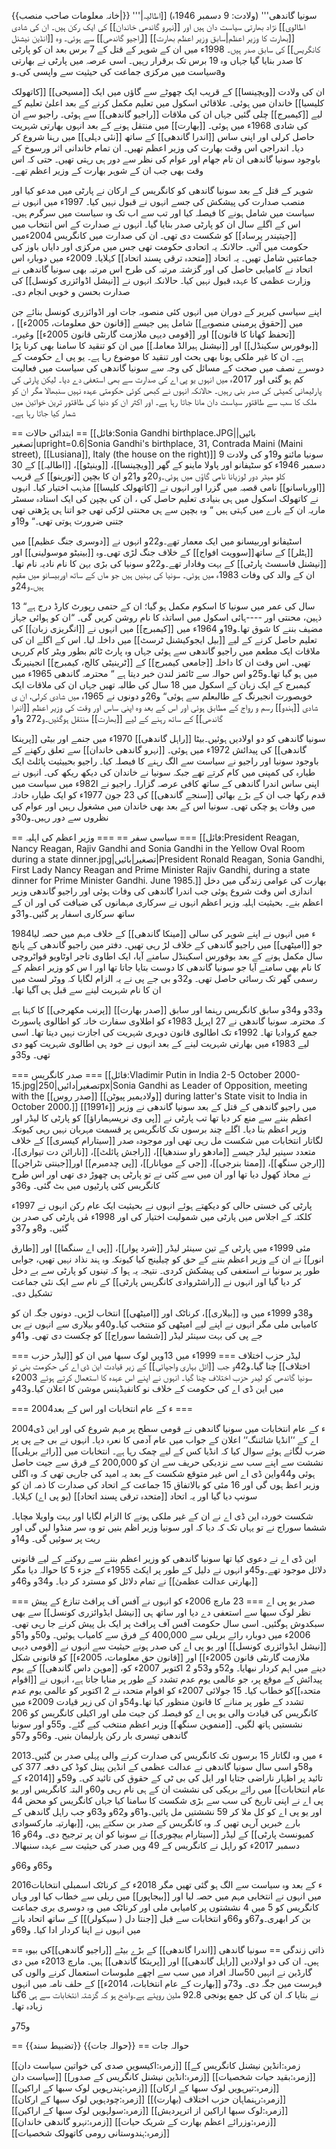 {{خانہ معلومات صاحب منصب|}}
'''سونیا گاندھی''' (ولادت: 9 دسمبر 1946ء) [[اطالیہ|اطالوی]] نژاد بھارتی سیاست دان ہیں اور [[نہرو گاندھی خاندان]] کی ایک رکن ہیں۔ ان کی شادی [[بھارت کا وزیر اعظم|سابق وزیر اعظم بھارت]] [[راجیو گاندھی]] سے ہوئی۔ وہ [[انڈین نیشنل کانگریس]] کی سابق صدر ہیں۔ 1998ء میں ان کے شوہر کے قتل کے 7 برس بعد ان کو پارٹی کا صدر بنایا گیا جہاں وہ 19 برس تک برقرار رہیں۔ اسی عرصہ میں پارٹی نے بھارتی سیاست میں مرکزی جماعت کی حیثیت سے واپسی کی۔وaو

ان کی ولادت [[ویچینسا]] کے قریب ایک چھوٹے سے گاؤں میں ایک [[مسیحی]] [[کاتھولک کلیسیا]] خاندان میں ہوئی۔ علاقائی اسکول میں تعلیم مکمل کرنے کے بعد اعلیٰ تعلیم کے لیے [[کیمبرج]] چلی گئیں جہاں ان کی ملاقات [[راجیو گاندھی]] سے ہوئی۔ راجیو سے ان کی شادی 1968ء میں ہوئی۔ [[بھارت]] میں منتقل ہونے کے بعد انہوں بھارتی شہریت حاصل کرلی اور اپنی ساس [[اندرا گاندھی]] کے ساتھ [[نئی دہلی]] میں رہنا شروع کر دیا۔ اندراجی اس وقت بھارت کی وزیر اعظم تھیں۔ ان تمام خاندانی اثر ورسوخ کے باوجود سونیا گاندھی ان تام جھام اور عوام کی نظر سے دور ہی رہتی تھیں۔ حتی کہ اس وقت بھی جب ان کے شوہر بھارت کے وزیر اعظم تھے۔

شوہر کے قتل کے بعد سونیا گاندھی کو کانگریس کے ارکان نے پارٹی میں مدعو کیا اور منصب صدارت کی پیشکش کی جسے انہوں نے قبول نہیں کیا۔ 1997ء میں انہوں نے سیاست میں شامل ہونے کا فیصلہ کیا اور تب سے اب تک وہ سیاست میں سرگرم ہیں۔ اس کے اگلے سال ان کو پارٹی صدر بنایا گیا۔ انہوں نے صدارت کے اس انتخاب میں [[جیتیندر پرساد]] کو شکست دی تھی۔ ان کی صدارت میں کانگریس 2004ءمیں حکومت میں آئی۔ حالانکہ یہ اتحادی حکومت تھی جس میں مرکزی اور دایاں باوز کی جماعتیں شامل تھیں۔ یہ اتحاد [[متحدہ ترقی پسند اتحاد]] کہلایا۔ 2009ء میں دوبارہ اس اتحاد نے کامیابی حاصل کی اور گزشتہ مرتبہ کی طرح اس مرتبہ بھی سونیا گاندھی نے وزارت عظمی کا عہدہ قبول نہیں کیا۔ حالانکہ انہوں نے [[نیشل اڈوائزری کونسل]] کی صدارت بحسن و خوبی انجام دی۔

اپنے سیاسی کیریر کے دوران میں انہوں کئی منصوبہ جات اور اڈوائزری کونسل بنائے جن میں [[حقوق پرمبنی منصوبے]] شامل ہیں جیسے [[قانون حق معلومات، 2005ء]] ، [[تحفظ کھانا کا قانون]] اور [[قومی دیہی ملازمت گارنٹی قانون 2005ء]] وغیرہ۔ [[بوفورس سکینڈل]] اور [[نیشنل ہیرالڈ معاملہ]] میں ان کو تنقید کا سامنا بھی کرنا پڑا ہے۔ ان کا غیر ملکی ہونا بھی بحث اور تنقید کا موضوع رہا ہے۔ یو پی اے حکومت کے دوسرے نصف میں صحت کے مسائل کی وجہ سے سونیا گاندھی کی سیاست میں فعالیت کم ہو گئی اور 2017ء میں انہوں یو پی اے کی صدارت سے بھی استعفی دے دیا۔ لیکن پارٹی کی پارلیمانی کمیٹی کی صدر بنی رہیں۔ حالانکہ انہوں نے کبھی کوئی حکومتی عہدہ نہیں سنبھالا مگر ان کو ملک کا سب سے طاقتور سیاست دان مانا جاتا رہا ہے۔ اور اکثر ان کو دنیا کی طاقتور ترین خواتین میں شمار کیا جاتا رہا ہے۔

== ابتدائی حالات ==
[[فائل:Sonia Gandhi birthplace.JPG|بائیں|تصغیر|upright=0.6|Sonia Gandhi's birthplace, 31, Contrada Maini (Maini street), [[Lusiana]], Italy (the house on the right)]]
سونیا مائنو و19و کی ولادت 9 دسمبر 1946ء کو سٹیفانو اور پاولا ماینو کے گھر [[ویچینسا]]، [[وینیٹو]]، [[اطالیہ]] کے 30 کلو میٹر دور لوزیانا نامی گاؤں میں ہوئی۔و20و و21و ان کا بچپن [[تورینو]] کے قریب [[اورباسانو]] نامی قصبہ میں گزرا اور انہوں نے [[کاتھولک کلیسا]] مذہب اختیار کیا۔ انہوں نے کاتھولک اسکول میں ہی بنیادی تعلیم حاصل کی ، ان کی بچپن کی ایک استادہ سسٹر ماریہ ان کے بارے میں کہتی ہیں “ وہ بچپن سے ہی محنتی لڑکی تھی جو اتنا ہی پڑھتی تھی جتنی ضرورت ہوتی تھی۔“ و19و

اسٹیفانو اوربیسانو میں ایک معمار تھے۔و22و انہوں نے [[دوسری جنگ عظیم]] میں [[ہٹلر]] کے ساتھ[[سوویت افواج]] کے خلاف جنگ لڑی تھی۔وہ [[بینیٹو موسولینی]] اور [[نیشنل فاسسٹ پارٹی]] کے بہت وفادار تھے۔و22و سونیا کی بڑی بہن کا نام نادیہ نام تھا۔ ان کے والد کی وفات 1983ء میں ہوئی۔ سونیا کی بہنیں ہیں جو ماں کے ساتھ اوربیسانو میں مقیم ہیں۔و24و

13 سال کی عمر میں سونیا کا اسکوم مکمل ہو گیا؛ ان کے حتمی رپورٹ کارڈ درج ہے“ ذہین، محنتی اور ----ہائی اسکول میں اساتذہ کا نام روشن کریں گی۔ “ان کو ہوائی جہاز مضیف بننے کا شوق تھا۔و19و 1964ء میں [[کیمبرج]] میں انہوں نے [[انگریزی زبان]] کی تعلیم حاصل کرنے کے لیے [[بیل ایجوکیشنل ٹرسٹ]] میں داخلہ لیا۔ اس کے اگلے ان کی ملاقات ایک مطعم میں راجیو گاندھی سے ہوئی جہاں وہ پارٹ ٹائم بطور ویٹر کام کررہی تھیں۔ اس وقت ان کا داخلہ [[جامعی کیمبرج]] کے [[ٹرینیٹی کالج، کیمبرج]] انجینیرنگ میں ہو گیا تھا۔و25و اس حوالہ سے ٹائمز لندن خبر دیتا ہے “ محترمہ گاندھی 1965ء میں کیمبرج کے ایک زبان کے اسکول میں 18 سال کی طالبہ تھیں جہاں ان کی ملاقات ایک خوبصورت انجیرنگ کے طالبعلم سے ہوئی“ و26و دونوں نے 1965ء میں شادی کرلی، ان ی شادی [[ہندو]] رسم و رواج کے مطابق ہوئی اور اس کے بعد وہ اپنی ساس اور وقت کی وزیر اعظم [[اندرا گاندھی]] کے ساتھ رہنے کے لیے [[بھارت]] منتقل ہوگئیں۔و272 و1و

سونیا گاندھی کو دو اولادیں ہوئیں۔بیٹا [[راہل گاندھی]] 1970ء میں جنمے اور بیٹی [[پرینکا گاندھی]] کی پیدائش 1972ء میں ہوئی۔ [[نہرو گاندھی خاندان]] سے تعلق رکھنے کے باوجود سونیا اور راجیو نے سیاست سے الگ رہنے کا فیصلہ کیا۔ راجیو بحییثیت پائلٹ ایک طیارہ کی کمپنی میں کام کرتے تھے جبکہ سونیا نے خاندان کی دیکھ ریکھ کی۔ انہوں نے اپنی ساس اندرا گاندھی کے ساتھ کافی عرصہ گزارا۔ راجیو نے ا982ء میں سیاست میں قدم رکھا جب ان کے بڑے بھائی [[سنجے گاندھی]] کی 23 جون 1977ء کو ایک طیارہ حادثہ میں وفات ہو چکی تھی۔
 سونیا اس کے بعد بھی خاندان میں مشغول رہیں اور عوام کی نظروں سے دور رہیں۔و30و

== سیاسی سفر ==
=== وزیر اعظم کی اہلیہ ===
[[فائل:President Reagan, Nancy Reagan, Rajiv Gandhi and Sonia Gandhi in the Yellow Oval Room during a state dinner.jpg|تصغیر|بائیں|President Ronald Reagan, Sonia Gandhi, First Lady Nancy Reagan and Prime Minister Rajiv Gandhi, during a state dinner for Prime Minister Gandhi. June 1985.]]
بھارت کی عوامی زندگی میں دخل اندازی اس وقت شروع ہوئی جب اندرا گاندھی کی وفات ہوئی اور راجیو گاندھی وزیر اعظم بنے۔ بحیثیت اہلیہ وزیر اعظم انہوں نے سرکاری مہمانوں کی ضیافت کی اور ان کے ساتھ سرکاری اسفار پر گئیں۔و31و

1984ء میں انہوں نے اپنے شوہر کی سالی [[مینکا گاندھی]] کے خلاف مہم میں حصہ لیا جو [[امیٹھی]] میں راجیو گاندھی کے خلاف لڑ رہی تھیں۔ دفتر مین راجیو گاندھی کے پانچ سال مکمل ہونے کے بعد بوفورس اسکینڈل سامنے آیا، ایک اطاوی تاجر اوٹاویو قواٹروچی کا نام بھی سامنے آیا جو سونیا گاندھی کا دوست بتایا جاتا تھا اور ا س کو وزیر اعظم کے رسمی گھر تک رسائی حاصل تھی۔
و32و بی جے پی نے یہ الزام لگایا کہ ووٹر لسٹ میں ان کا نام شہریت لینے سے قبل ہی آگیا تھا۔

و33و و34و
سابق کانگریس رہنما اور سابق [[صدر بھارت]] [[پرنب مکھرجی]] کا کہنا ہے کہ محترمہ سونیا گاندھی نے 27 اپریل 1983ء کو اطلاوی سفارت خانہ کو اطالوی پاسورٹ جمع کروادیا تھا۔ 1992ء تک اطالوی قانون دوہری شہریت کی اجازت نہیں دیتا تھا۔ اسی لیے 1983ء میں بھارتی شہریت لینے کے بعد انہوں نے خود ہی اطالوی شہریت کھو دی تھی۔
و35و

=== صدر کانگریس ===
[[فائل:Vladimir Putin in India 2-5 October 2000-15.jpg|تصغیر|دائیں|250px|Sonia Gandhi as Leader of Opposition, meeting with the [[صدر روس]] [[ولادیمیر پیوٹن]] during latter's State visit to India in October 2000.]]
[[1991ء]] میں راجیو گاندھی کے قتل کے بعد سونیا گاندھی نے وزیر اعظم بننے سے منع کر دیا تھا تب پارٹی نے [[پی وی نریسہماراؤ]] کو پارٹی کا لیڈر اور وزیر اعظم بنا دیا۔ اگلے چند برسوں تک کانگریس پر قسمت مہربان نہیں رہی کیونکہ لگاتار انتخابات میں شکست مل رہی تھی اور موجودہ صدر [[سیتارام کیسری]] کے خلاف متعدد سینیر لیڈر جیسے [[مادھو راو سندھیا]]، [[راجش پائلٹ]]، [[نارائن دت تیواری]]، [[ارجن سنگھ]]، [[ممتا بنرجی]]، [[جی کے موپانار]]، [[پی چدمبرم]] اور[[جینتی نٹراجن]] نے محاذ کھول دیا تھا اور ان میں سے کئی نے تو پارٹی ہی چھوڑ دی تھی اور اس طرح کانگریس کئی پارٹیوں میں بٹ گئی۔
و36و

پارٹی کی خستی حالی کو دیکھتے ہوئے انہوں نے بحیثیت ایک عام رکن انہوں نے 1997ء کلکتہ کے اجلاس میں پارٹی میں شمولیت اختیار کی اور 1998ء مٰں پارٹی کی صدر بن گئیں۔
و8و
 و37و

مئی 1999ء میں پارٹی کے تین سینئر لیڈر [[شرد پوار]]، [[پی اے سنگما]] اور [[طارق انور]] نے ان کے وزیر اعظم بننے کے حق کو چیلینج کیا کیونکہ وہ ہند نذاد نہیں تھیں، جوابی طور پر سونیا نے استعفی کی پیشکش کردی۔ نتیجہ یہ ہوا کہ تینوں کو پارٹی سے بے دخل کر دیا گیا اور انہوں نے [[راشٹروادی کانگریس پارٹی]] کے نام سے ایک نئی جماعت تشکیل دی۔

و38و
1999ء میں وہ [[بیلاری]]، کرناٹک اور [[امیٹھی]] انتخاب لڑیں۔ دونوں جگہ ان کو کامیابی ملی مگر انہوں نے اپنے لیے امیٹھی کو منتخب کیا۔و40و بیلاری سے انہوں نے بی جے پی کی بہت سینئر لیڈر [[ششما سوراج]] کو چکست دی تھی۔
و41و

=== لیڈر حزب اختلاف ===
1999ء میں 13ویں لوک سبھا میں ان کو [[لیڈر حزب اختلاف]] چنا گیا۔و42و جب [[اٹل بہاری واجپائی]] کے زیر قیادت این ڈی اے کی حکومت بنی تو سونیا گاندھی کو لیدر حزب اختلاف چنا گیا۔ انہوں نے اپنے اس عہدہ کا استعمال کرتے ہوئے
 2003ء میں این ڈی اے کی حکومت کے خلاف نو کانفیڈینس موشن کا اعلان کیا۔و43و

=== 2004ء کے عام انتخابات اور اس کے بعد ===

2004ء کے عام انتخابات میں سونیا گاندھی نے قومی سطح پر مہم شروع کی اور این ڈی اے کے ‘‘انڈیا شائننگ‘‘ اعلان کے جواب میں عام آدمی کا نعرہ دیا۔ انہوں نے بی جے پی پر ضرب لگاتے ہوئے سوال کیا کہ انڈیا کس کے لیے چمک رہا ہے۔ انتخابات میں [[رائے بریلی]] نششت سے اپنے سب سے نزدیکی حریف سے ان کو 200,000 کے فرق سے جیت حاصل ہوئی
 و44واین ڈی اے اس غیر متوقع شکست کے بعد یہ امید کی جارہی تھی کہ وہ اگلی وزیر اعظ ہوں گی اور 16 مئی کو بالاتفاق 15 جماعت کے اتحاد کی صدارت کا ذمہ ان کو سونپ دیا گیا اور یہ اتحاد [[متحدہ ترقی پسند اتحاد]] (یو پی اے) کہلایا۔

شکست خوردہ این ڈی اے نے ان کے غیر ملکی ہونے کا الزام لگایا اور بہت واویلا مچایا۔ ششما سوراج نے تو یہاں تک کہ دیا کہ اور سونیا وزیر اظم بنیں تو وہ سر منڈوا لیں گی اور ریت پر سوئیں گی۔
و14و

این ڈی اے نے دعوی کیا تھا سونیا گاندھی کو وزیر اعظم بننے سے روکنے کے لیے قانونی دلائل موجود تھے۔و45و انہوں نے دلیل کے طور پر ایکٹ 1955ء کے جزء 5 کا حوالہ دیا مگر [[بھارتی عدالت عظمیٰ]] نے تمام دلائل کو مسترد کر دیا۔
و34و
 و46و

=== صدر یو پی اے ===
23 مارچ 2006ء کو انہوں نے آفس آف پرافٹ تنازع کے پیش نظر لوک سبھا سے استعفی دے دیا اور ساتھ ہی [[نیشل ایڈوائزری کونسل]] سے بھی سبکدوش ہوگئیں۔ اسی سال حکومت آفس آف پرافٹ پر ایک بل پیش کرنے جا رہی تھی۔ 2006ء میں دوبارہ رائے بریلی سے 400,000 کے فرق سے کامیاب ہوئیں۔
و50و 
و51و
 [[نیشل ایڈوائزری کونسل]] اور یو پی اے کی صدر ہونے حیثیت سے انہوں نے [[قومی دیہی ملازمت گارنٹی قانون 2005ء]] اور [[قانون حق معلومات، 2005ء]] کو قانونی شکل دینے میں اہم کردار نبھایا۔ 
 و52و
  و53و
2 اکتوبر 2007ء کو، [[موہن داس گاندھی]] کے یوم پیدائش کے موقع پر، جو عالمی یوم عدم تشدد کے طور پر منایا جاتا ہے، انہوں نے [[اقوام متحدہ]]کو خطاب کیا۔ 15 جولائی 2007ء کو اقوام متحدہ نے 2 اکتوبر کو عالمی یوم عدم تشدد کے طور پر منانے کا قانون منظور کیا تھا۔و54و ان کی زیر قیادت 2009ء میں کانگریس کی قیادت والی یو پی اے کو فیصلہ کن جیت ملی اور اکیلی کانگریس کو 206 نشستیں ہاتھ لگیں۔ [[منموہن سنگھ]] وزیر اعظم منتخب کیے گئے۔
و55و اور سونیا گاندھی تیسری بار رکن پارلیمان بنیں۔
و56و
 و57و

2013ء میں وہ لگاتار 15 برسوں تک کانگریس کی صدارت کرنے والی پہلی صدر بن گئیں۔
و58و
 اسی سال سونیا گاندھی نے عدالت عظمی کے انڈین پینل کوڈ کی دفعہ 377 کی تائید پر اظہار ناراضی جتایا اور ایل کی بی ٹی کے حقوق کی تائید کی۔
 و59و
[[2014ء کے عام انتخابات]] میں رائے بریکی کی نششت ان کے ہی نام رہی
 و60و البتہ کانگریس اور یو پی اے نے اپنی تاریخ کی سب سے بڑی شکست کا سامنا کیا جہاں کانگریس کو محض 44 اور یو پی اے کو کل ملا کر 59 نششتیں مل پائیں۔و61و
  و62و
   و63و
جب راہل گاندھی کے بارے خبریں آرہی تھیں کہ وہ کانگریس کے صدر بن سکتے ہیں، [[بھارتیہ مارکسوادی کمیونسٹ پارٹی]] کے لیڈر [[سیتارام ییچوری]] نے سونیا کو ان پر ترجیح دی۔
و64و  16 دسمبر 2017ء کو راہل نے کانگریس کے 49 ویں صدر کی حیثیت سے عہدہ سنبھالا۔

و65و
 و66و

2016ء کے بعد وہ سیاست سے الگ ہو گئی تھیں مگر 2018ء کے کرناٹک اسمبلی انتخابات میں انہوں نے انتخابی مہم میں حصہ لیا اور [[بیجاپور]] میں ریلی سے خطاب کیا اور وہاں کانگریس کو 5 میں 4 نششتوں پر کامیابی ملی اور کرناٹک میں وہ دوسری بری جماعت بن کر ابھری۔و67و و66و انتخابات سے قبل [[جنتا دل ( سیکولر)]] کے ساتھ اتحاد بانے میں انہوں نے اپنا کردار ادا کیا۔
و69و

== ذاتی زندگی ==
سونیا گاندھی [[اندرا گاندھی]] کے بڑے بیٹے [[راجیو گاندھی]]کی بیوہ ہیں۔ ان کی دو اولادیں [[راہل گاندھی]] اور [[پرینکا گاندھی]] ہیں۔
مارچ 2013ء میں دی گارڈین نے انہیں 50سالہ افراد میں سب سے اچھے ملبوسات استعمال کرنے والوں کی فہرست مین جگہ دی۔
و73و
[[بھارت کے عام انتخابات، 2014ء]] کے حلف نامہ میں انہوں نے بتایا کہ ان کی کل جمع پونجی 92.8 ملین روپئے ہے۔واضح ہو کہ گزشتہ انتخابات سے ہی 6گنا زیادہ تھا۔

و75و

== حوالہ جات ==
{{حوالہ جات}}
{{تضبیط سند}}

[[زمرہ:اکیسویں صدی کی خواتین سیاست دان]]
[[زمرہ:انڈین نیشنل کانگریس کے سیاست دان]]
[[زمرہ:انڈین نیشنل کانگریس کے صدور]]
[[زمرہ:بقید حیات شخصیات]]
[[زمرہ:پندرہویں لوک سبھا کے اراکین]]
[[زمرہ:تیرہویں لوک سبھا کے ارکان]]
[[زمرہ:چودہویں لوک سبھا کے ارکان]]
[[زمرہ:رہنماہان حزب اختلاف (بھارت)]]
[[زمرہ:سولہویں لوک سبھا کے اراکین]]
[[زمرہ:لوک سبھا اراکین از اترپردیش]]
[[زمرہ:نہرو گاندھی خاندان]]
[[زمرہ:وزرائے اعظم بھارت کے شریک حیات]]
[[زمرہ:ہندوستانی رومی کاتھولک شخصیات]]
